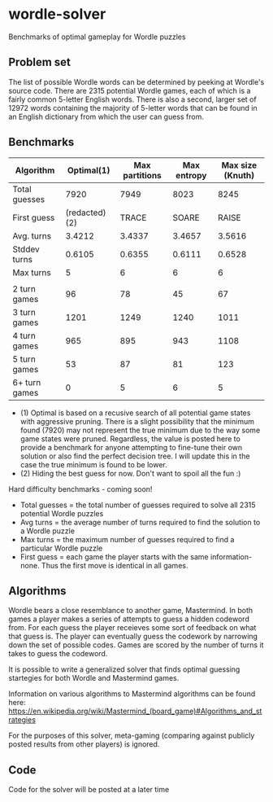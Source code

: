 # wordle-solver
Benchmarks of optimal gameplay for Wordle puzzles

## Problem set
The list of possible Wordle words can be determined by peeking at Wordle's source code. There are 2315 potential Wordle games, each of which is a fairly common 5-letter English words. There is also a second, larger set of 12972 words containing the majority of 5-letter words that can be found in an English dictionary from which the user can guess from.

## Benchmarks

| Algorithm  | Optimal(1) | Max partitions | Max entropy | Max size (Knuth) |
| ---------- | -------- | -------------- | ----------- | ---------------- |
| Total guesses | 7920 | 7949 | 8023 | 8245 |
| First guess | (redacted) (2) | TRACE | SOARE | RAISE |
| Avg. turns | 3.4212 | 3.4337 | 3.4657 | 3.5616 |
| Stddev turns | 0.6105 | 0.6355 | 0.6111 | 0.6528 |
| Max turns | 5 | 6 | 6 | 6 |
| | | | | |
| 2 turn games | 96 | 78 | 45 | 67 |
| 3 turn games | 1201 | 1249 | 1240 | 1011 |
| 4 turn games | 965 | 895 | 943 | 1108 |
| 5 turn games | 53 | 87 | 81 | 123 |
| 6+ turn games | 0 | 5 | 6 | 5 |

* (1) Optimal is based on a recusive search of all potential game states with aggressive pruning. There is a slight possibility that the minimum found (7920) may not represent the true minimum due to the way some game states were pruned. Regardless, the value is posted here to provide a benchmark for anyone attempting to fine-tune their own solution or also find the perfect decision tree. I will update this in the case the true minimum is found to be lower.
* (2) Hiding the best guess for now. Don't want to spoil all the fun :)


Hard difficulty benchmarks - coming soon!

* Total guesses = the total number of guesses required to solve all 2315 potential Wordle puzzles
* Avg turns = the average number of turns required to find the solution to a Wordle puzzle
* Max turns = the maximum number of guesses required to find a particular Wordle puzzle
* First guess = each game the player starts with the same information- none. Thus the first move is identical in all games.


## Algorithms

Wordle bears a close resemblance to another game, Mastermind. In both games a player makes a series of attempts to guess a hidden codeword from. For each guess the player receieves some sort of feedback on what that guess is. The player can eventually guess the codework by narrowing down the set of possible codes. Games are scored by the number of turns it takes to guess the codeword.

It is possible to write a generalized solver that finds optimal guessing startegies for both Wordle and Mastermind games.

Information on various algorithms to Mastermind algorithms can be found here: https://en.wikipedia.org/wiki/Mastermind_(board_game)#Algorithms_and_strategies

For the purposes of this solver, meta-gaming (comparing against publicly posted results from other players) is ignored.

## Code

Code for the solver will be posted at a later time


